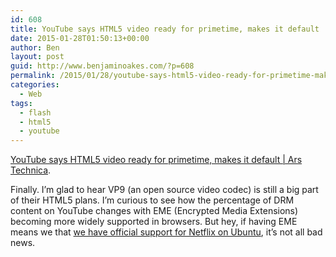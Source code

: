 ```yaml
---
id: 608
title: YouTube says HTML5 video ready for primetime, makes it default
date: 2015-01-28T01:50:13+00:00
author: Ben
layout: post
guid: http://www.benjaminoakes.com/?p=608
permalink: /2015/01/28/youtube-says-html5-video-ready-for-primetime-makes-it-default/
categories:
  - Web
tags:
  - flash
  - html5
  - youtube
---
```

[YouTube says HTML5 video ready for primetime, makes it default | Ars Technica](http://arstechnica.com/gadgets/2015/01/youtube-declares-html5-video-ready-for-primetime-makes-it-default/).

Finally. I&#8217;m glad to hear VP9 (an open source video codec) is still a big part of their HTML5 plans. I&#8217;m curious to see how the percentage of DRM content on YouTube changes with EME (Encrypted Media Extensions) becoming more widely supported in browsers. But hey, if having EME means we that [we have official support for Netflix on Ubuntu](http://www.omgubuntu.co.uk/2014/10/psa-netflix-ubuntu-now-working-box), it&#8217;s not all bad news.